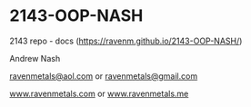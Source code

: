 # 2143-OOP-NASH
2143 repo - docs (https://ravenm.github.io/2143-OOP-NASH/)

Andrew Nash

ravenmetals@aol.com or ravenmetals@gmail.com


www.ravenmetals.com or www.ravenmetals.me
